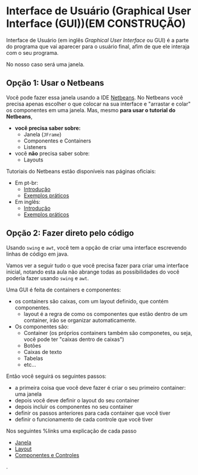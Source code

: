 # Interface de Usuário (Graphical User Interface (GUI))(**EM CONSTRUÇÃO**)

Interface de Usuário (em inglês *Graphical User Interface* ou GUI) é a parte do programa que vai aparecer para o usuário final, afim de que ele interaja com o seu programa.

No nosso caso será uma janela.

## Opção 1: Usar o Netbeans

Você pode fazer essa janela usando a IDE [Netbeans](https://netbeans.apache.org/). No Netbeans você precisa apenas escolher o que colocar na sua interface e "arrastar e colar" os componentes em uma janela. Mas, mesmo **para usar o tutorial do Netbeans**,
 - **você precisa saber sobre:**
    - Janela (`JFrame`)
    - Componentes e Containers
    - Listeners
 - você **não** precisa saber sobre:
    - Layouts

Tutoriais do Netbeans estão disponíveis nas páginas oficiais:

 - Em pt-br:
   - [Introdução](https://netbeans.apache.org/kb/docs/java/quickstart-gui_pt_BR.html)
   - [Exemplos práticos](https://netbeans.apache.org/kb/docs/java/gui-functionality_pt_BR.html)
 - Em inglês:
   - [Introdução](https://netbeans.apache.org/kb/docs/java/quickstart-gui.html)
   - [Exemplos práticos](https://netbeans.apache.org/kb/docs/java/gui-functionality.html)








## Opção 2: Fazer direto pelo código

Usando `swing` e `awt`, você tem a opção de criar uma interface escrevendo linhas de código em java.

Vamos ver a seguir tudo o que você precisa fazer para criar uma interface inicial, notando esta aula não abrange todas as possibilidades do você poderia fazer usando `swing` e `awt`.

Uma GUI é feita de containers e componentes:
 - os containers são caixas, com um layout definido, que contém componentes.
   - layout é a regra de como os componentes que estão dentro de um container, irão se organizar automaticamente.
 - Os componentes são:
   - Container (os próprios containers também são componetes, ou seja, você pode ter "caixas dentro de caixas")
   - Botões
   - Caixas de texto
   - Tabelas
   - etc...

Então você seguirá os seguintes passos:
 - a primeira coisa que você deve fazer é criar o seu primeiro container: uma janela
 - depois você deve definir o layout do seu container
 - depois incluir os componentes no seu container
 - definir os passos anteriores para cada container que você tiver
 - definir o funcionamento de cada controle que você tiver

Nos seguintes %links uma explicação de cada passo

- [Janela](janela.html)
- [Layout](layout.html)
- [Componentes e Controles](componentes.html)




.
